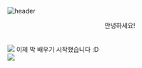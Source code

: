 ![header](https://capsule-render.vercel.app/api?type=Waving&color=85D5F1&height=150&section=header&text=Welcome&fontColor=fadfe7&fontSize=80&animation=fadeIn&fontAlignY=55)
<div align="center">
안녕하세요!<br/>
</div><br/>
<br/>
<img src="https://img.shields.io/badge/JAVA-b1aee7?style=for-the-badge&logo=java&logoColor=white ">
이제 막 배우기 시작했습니다 :D<br/>
<a href="https://hits.seeyoufarm.com"><img src="https://hits.seeyoufarm.com/api/count/incr/badge.svg?url=https%3A%2F%2Fgithub.com%2FJiYun9796&count_bg=%230D0044&title_bg=%230D0044&icon=github.svg&icon_color=%23FFCA1B&title=hits&edge_flat=false"/></a>
<br/>
<div align="center">

</div>
